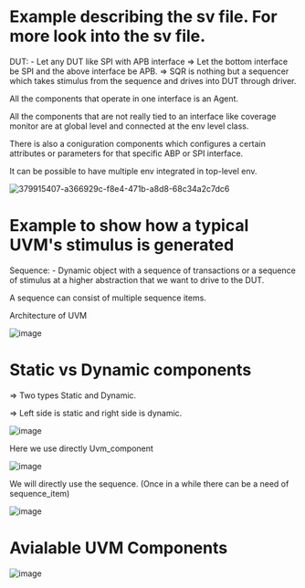 # Example describing the sv file. For more look into the sv file.

DUT: - Let any DUT like SPI with APB interface
=> Let the bottom interface be SPI and the above interface be APB.
=> SQR is nothing but a sequencer which takes stimulus from the sequence and drives into DUT through driver.

All the components that operate in one interface is an Agent.

All the components that are not really tied to an interface like coverage monitor are at global level and connected at the env level class.

There is also a coniguration components which configures a certain attributes or parameters for that specific ABP or SPI interface.

It can be possible to have multiple env integrated in top-level env. 

![379915407-a366929c-f8e4-471b-a8d8-68c34a2c7dc6](https://github.com/user-attachments/assets/06d0809d-1baf-473c-a427-edf47692cabc)

# Example to show how a typical UVM's stimulus is generated

Sequence: - Dynamic object with a sequence of transactions or a sequence of stimulus at a higher abstraction that we want to drive to the DUT.

A sequence can consist of multiple sequence items.

Architecture of UVM

![image](https://github.com/user-attachments/assets/8cec9763-4a75-4659-bc80-180068e31b42)

# Static vs Dynamic components

=> Two types Static and Dynamic.

=> Left side is static and right side is dynamic.

![image](https://github.com/user-attachments/assets/d533d6c2-caf0-4183-9bcd-59685a234104)

Here we use directly Uvm_component

![image](https://github.com/user-attachments/assets/49bb0e24-eff0-4bb4-95ec-484665f4562d)

We will directly use the sequence. (Once in a while there can be a need of sequence_item)

![image](https://github.com/user-attachments/assets/997ffc93-ab5b-425b-b79c-27312b745d43)

# Avialable UVM Components

![image](https://github.com/user-attachments/assets/bc9f23ac-efca-4d40-8654-417ea24077ea)






